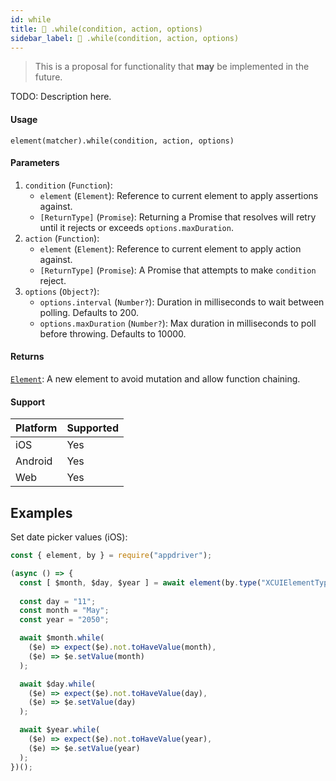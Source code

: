 ```yaml
---
id: while
title: 🔬 .while(condition, action, options)
sidebar_label: 🔬 .while(condition, action, options)
---
```


> This is a proposal for functionality that **may** be implemented in the future.

TODO: Description here.

#### Usage

```text
element(matcher).while(condition, action, options)
```

#### Parameters

1. `condition` (`Function`):
    - `element` (`Element`): Reference to current element to apply assertions against.
    - `[ReturnType]` (`Promise`): Returning a Promise that resolves will retry until it rejects or exceeds `options.maxDuration`.
2. `action` (`Function`):
    - `element` (`Element`): Reference to current element to apply action against.
    - `[ReturnType]` (`Promise`): A Promise that attempts to make `condition` reject.
3. `options` (`Object?`):
    - `options.interval` (`Number?`): Duration in milliseconds to wait between polling. Defaults to 200.
    - `options.maxDuration` (`Number?`): Max duration in milliseconds to poll before throwing. Defaults to 10000.

#### Returns

[`Element`](../../element.md): A new element to avoid mutation and allow function chaining.

#### Support

| Platform | Supported |
| -------- | --------- |
| iOS      | Yes       |
| Android  | Yes       |
| Web      | Yes       |

## Examples

Set date picker values (iOS):

```javascript
const { element, by } = require("appdriver");

(async () => {
  const [ $month, $day, $year ] = await element(by.type("XCUIElementTypePickerWheel"));
  
  const day = "11";
  const month = "May";
  const year = "2050";

  await $month.while(
    ($e) => expect($e).not.toHaveValue(month),
    ($e) => $e.setValue(month)
  );

  await $day.while(
    ($e) => expect($e).not.toHaveValue(day),
    ($e) => $e.setValue(day)
  );

  await $year.while(
    ($e) => expect($e).not.toHaveValue(year),
    ($e) => $e.setValue(year)
  );
})();
```